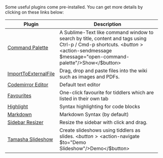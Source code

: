 Some useful plugins come pre-installed. You can get more details by clicking on these links below:

|Plugin|Description|
|------|-----------|
|[Command Palette](https://souk21.github.io/TW-commandpalette/)| A Sublime-Text like command window to search by title, content and tags using Ctrl-p / Cmd-p shortcuts. <$button><$action-sendmessage $message="open-command-palette"/>Show</$button>|
|[ImportToExternalFile](https://saqimtiaz.github.io/sq-tw/temp/import-to-external-file.html)|Drag, drop and paste files into the wiki such as images and PDFs. |
|[Codemirror Editor](https://tiddlywiki.com/plugins/tiddlywiki/codemirror/)|Default text editor|
|[Favourites](https://kookma.github.io/TW-Favorites/)|One-click favourite for tiddlers which are listed in their own tab|
|[Highlight](http://bolila.tiddlyspot.com/)|Syntax highlighting for code blocks|
|[Markdown](https://github.com/Jermolene/TiddlyWiki5/tree/master/plugins/tiddlywiki/markdown)|Markdown Syntax (by default)|
|[Sidebar Resizer](https://gk0wk.github.io/TiddlySeq/#Resizable%20Sidebar)|Resize the sidebar with click and drag.|
|[Tamasha Slideshow](https://kookma.github.io/TW-Tamasha/)|Create slideshows using tiddlers as slides. <$button><$action-navigate $to="Demo Slideshow"/>Demo</$button>|
